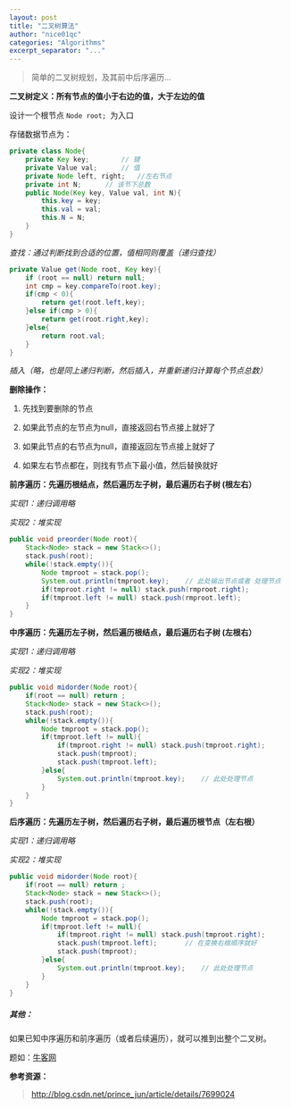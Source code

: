 ```yaml
---
layout: post
title: "二叉树算法"
author: "nice01qc"
categories: "Algorithms"
excerpt_separator: "..."
---
```


> 简单的二叉树规划，及其前中后序遍历...

**二叉树定义：所有节点的值小于右边的值，大于左边的值**

设计一个根节点 `Node root; `为入口

存储数据节点为：

```java
private class Node{
    private Key key;		// 键
    private Value val;		// 值
    private Node left, right;	//左右节点
    private int N;		// 该节下总数
    public Node(Key key, Value val, int N){
        this.key = key;
        this.val = val;
        this.N = N;
    }
}
```

*查找：通过判断找到合适的位置，值相同则覆盖（递归查找）*

```java
private Value get(Node root, Key key){
    if (root == null) return null;
    int cmp = key.compareTo(root.key);
    if(cmp < 0){
        return get(root.left,key);
    }else if(cmp > 0){
        return get(root.right,key);
    }else{
        return root.val;
    }
}
```

*插入（略，也是同上递归判断，然后插入，并重新递归计算每个节点总数）*

**删除操作：**

1. 先找到要删除的节点

2. 如果此节点的左节点为null，直接返回右节点接上就好了

3. 如果此节点的右节点为null，直接返回左节点接上就好了

4. 如果左右节点都在，则找有节点下最小值，然后替换就好

   

**前序遍历：先遍历根结点，然后遍历左子树，最后遍历右子树 (根左右）**

*实现1：递归调用略*

*实现2：堆实现*

```java
public void preorder(Node root){
    Stack<Node> stack = new Stack<>();
    stack.push(root);
    while(!stack.empty()){
        Node tmproot = stack.pop();
        System.out.println(tmproot.key);	// 此处输出节点或者 处理节点
        if(tmproot.right != null) stack.push(rmproot.right);
        if(tmproot.left != null) stack.push(rmproot.left);
    }
}
```

**中序遍历：先遍历左子树，然后遍历根结点，最后遍历右子树 (左根右）**

*实现1：递归调用略*

*实现2：堆实现*

```java
public void midorder(Node root){
    if(root == null) return ;
    Stack<Node> stack = new Stack<>();
    stack.push(root);
    while(!stack.empty()){
        Node tmproot = stack.pop();
        if(tmproot.left != null){
            if(tmproot.right != null) stack.push(tmproot.right);
            stack.push(tmproot);
            stack.push(tmproot.left);
        }else{
            System.out.println(tmproot.key);	// 此处处理节点
        }
    }
}
```

**后序遍历：先遍历左子树，然后遍历右子树，最后遍历根节点（左右根）**

*实现1：递归调用略*

*实现2：堆实现*

```java
public void midorder(Node root){
    if(root == null) return ;
    Stack<Node> stack = new Stack<>();
    stack.push(root);
    while(!stack.empty()){
        Node tmproot = stack.pop();
        if(tmproot.left != null){
            if(tmproot.right != null) stack.push(tmproot.right);
            stack.push(tmproot.left);		// 在变换右根顺序就好
            stack.push(tmproot);
        }else{
            System.out.println(tmproot.key);	// 此处处理节点
        }
    }
}
```

##### 其他：

如果已知中序遍历和前序遍历（或者后续遍历），就可以推到出整个二叉树。

题如：[牛客网](https://www.nowcoder.com/practice/8a19cbe657394eeaac2f6ea9b0f6fcf6?tpId=13&tqId=11157&rp=1&ru=%2Fta%2Fcoding-interviews&qru=%2Fta%2Fcoding-interviews%2Fquestion-ranking)

**参考资源：**

> http://blog.csdn.net/prince_jun/article/details/7699024























